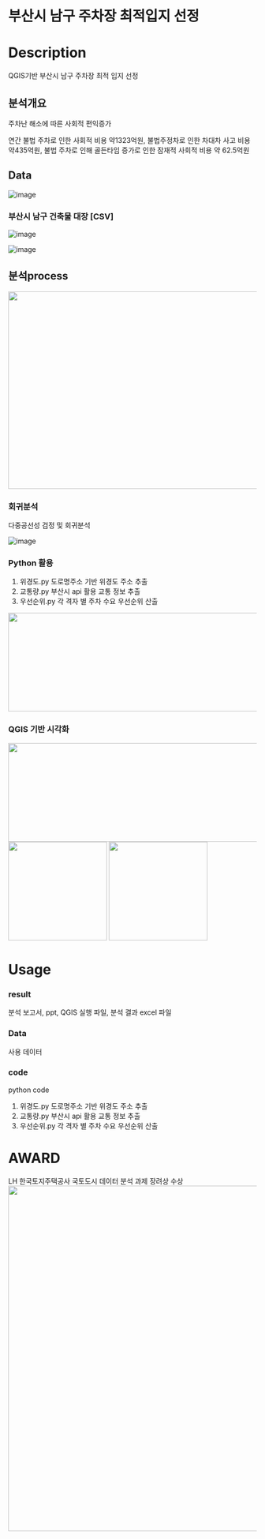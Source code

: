 # 부산시 남구 주차장 최적입지 선정

# Description
QGIS기반 부산시 남구 주차장 최적 입지 선정


## 분석개요
주차난 해소에 따른 사회적 편익증가 

연간 불법 주차로 인한 사회적 비용 약1323억원, 불법주정차로 인한 차대차 사고 비용 약435억원, 불법 주차로 인해 골든타임 증가로 인한 잠재적 사회적 비용 약 62.5억원


## Data
![image](https://user-images.githubusercontent.com/79688191/145759285-40531595-1b04-454b-b4e1-245f2a78af06.png)

### 부산시 남구 건축물 대장 [CSV]
![image](https://user-images.githubusercontent.com/79688191/145759509-1467f3db-44d5-4b9a-aaa0-6ea3893b0bd6.png)

![image](https://user-images.githubusercontent.com/79688191/145759529-92e722bd-e46c-4413-ab3d-4c1a0815ab49.png)


## 분석process 

<img src="https://user-images.githubusercontent.com/79688191/145759577-7935f88f-6c04-4680-ba00-971d1b86e130.png" width="800" height="400"/>


### 회귀분석
다중공선성 검정 및 회귀분석

![image](https://user-images.githubusercontent.com/79688191/145759678-e564ed5c-becc-4dd9-974f-fc0143f52160.png)

### Python 활용 
1. 위경도.py 도로명주소 기반 위경도 주소 추출
2. 교통량.py 부산시 api 활용 교통 정보 추출
3. 우선순위.py 각 격자 별 주차 수요 우선순위 산출
                                                                                                                                         
<img src="https://user-images.githubusercontent.com/79688191/145759695-e30ca5cd-7d24-44eb-b444-7cd0a087000f.png"  width="600" height="200"/>
                                                                                                                                         
### QGIS 기반 시각화
<img src="https://user-images.githubusercontent.com/79688191/145760501-fabf86fa-156e-4dd5-a4d4-c9446ac939d0.png" width="600" height="200"/>
<img src="https://user-images.githubusercontent.com/79688191/145760930-21c528db-dc71-46e5-846c-62b6af4366e5.png" width="200" height="200"/>
<img src="https://user-images.githubusercontent.com/79688191/145760939-445f5615-fd93-4811-a6cc-329cf3d745b6.png" width="200" height="200"/>





# Usage
### result 
 분석 보고서, ppt, QGIS 실행 파일, 분석 결과 excel 파일

### Data
 사용 데이터

### code
 python code
1. 위경도.py 도로명주소 기반 위경도 주소 추출
2. 교통량.py 부산시 api 활용 교통 정보 추출
3. 우선순위.py 각 격자 별 주차 수요 우선순위 산출



# AWARD

LH 한국토지주택공사 국토도시 데이터 분석 과제 장려상 수상
<img src="https://user-images.githubusercontent.com/79688191/145766676-9f163d8b-0536-4f6a-8b41-d82ec48f7d91.jpg"  width="600" height="700"/>
